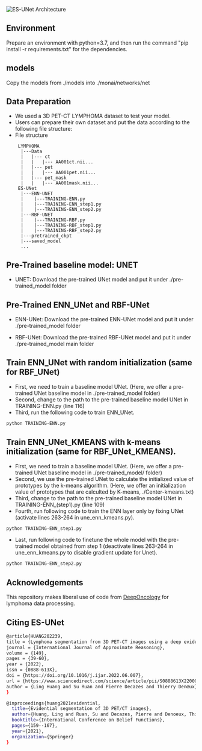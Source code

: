 
![ES-UNet Architecture](img/architecture.png?raw=true)

## Environment
Prepare an environment with python=3.7, and then run the command "pip install -r requirements.txt" for the dependencies.

## models 
Copy the models from ./models into ./monai/networks/net

## Data Preparation
- We used a 3D PET-CT LYMPHOMA dataset to test your model.
- Users can prepare their own dataset and put the data according to the following file structure:
- File structure
    ```
     LYMPHOMA
      |---Data
      |   |--- ct
      |   |   |--- AA001ct.nii...
      |   |--- pet
      |   |   |--- AA001pet.nii...
      |   |--- pet_mask
      |   |   |--- AA001mask.nii...  
     ES-UNet
      |---ENN-UNET
      |    |---TRAINING-ENN.py
      |    |---TRAINING-ENN_step1.py
      |    |---TRAINING-ENN_step2.py
      |---RBF-UNET
      |    |---TRAINING-RBF.py
      |    |---TRAINING-RBF_step1.py
      |    |---TRAINING-RBF_step2.py
      |---pretrained_ckpt
      |---saved_model
      ...
    ```

## Pre-Trained baseline model: UNET
- UNET: Download the pre-trained UNet model and put it under ./pre-trained_model folder

## Pre-Trained ENN_UNet and RBF-UNet
- ENN-UNet: Download the pre-trained ENN-UNet model and put it under ./pre-trained_model folder

- RBF-UNet: Download the pre-trained RBF-UNet model and put it under ./pre-trained_model main folder




## Train ENN_UNet with random initialization (same for RBF_UNet)
- First, we need to train a baseline model UNet. (Here, we offer a pre-trained UNet baseline model in ./pre-trained_model folder)
- Second, change to the path to the pre-trained baseline model UNet in TRAINING-ENN.py (line 116)
- Third, run the following code to train ENN_UNet. 
```bash
python TRAINING-ENN.py
```

## Train ENN_UNet_KMEANS with k-means initialization (same for RBF_UNet_KMEANS).
- First, we need to train a baseline model UNet. (Here, we offer a pre-trained UNet baseline model in ./pre-trained_model/ folder)
- Second, we use the pre-trained UNet to calculate the initialized value of prototypes by the k-means algorithm. (Here, we offer an initialization value of prototypes that are calculted by K-means, ./Center-kmeans.txt)
- Third, change to the path to the pre-trained baseline model UNet in TRAINING-ENN_(step1).py  (line 109)
- Fourth, run following code to train the ENN layer only by fixing UNet (activate lines 263-264 in une_enn_kmeans.py).
```bash
python TRAINING-ENN_step1.py
```
- Last, run following code to finetune the whole model with the pre-trained model obtained from step 1 (deactivate lines 263-264 in une_enn_kmeans.py to disable gradient update for Unet).   

```bash
python TRAINING-ENN_step2.py
```

## Acknowledgements
This repository makes liberal use of code from [DeepOncology](https://github.com/rnoyelle/DeepOncology) for lymphoma data processing.


## Citing ES-UNet
```bash
@article{HUANG202239,
title = {Lymphoma segmentation from 3D PET-CT images using a deep evidential network},
journal = {International Journal of Approximate Reasoning},
volume = {149},
pages = {39-60},
year = {2022},
issn = {0888-613X},
doi = {https://doi.org/10.1016/j.ijar.2022.06.007},
url = {https://www.sciencedirect.com/science/article/pii/S0888613X22000962},
author = {Ling Huang and Su Ruan and Pierre Decazes and Thierry Denœux},
}

@inproceedings{huang2021evidential,
  title={Evidential segmentation of 3D PET/CT images},
  author={Huang, Ling and Ruan, Su and Decazes, Pierre and Denoeux, Thierry},
  booktitle={International Conference on Belief Functions},
  pages={159--167},
  year={2021},
  organization={Springer}
}
```



